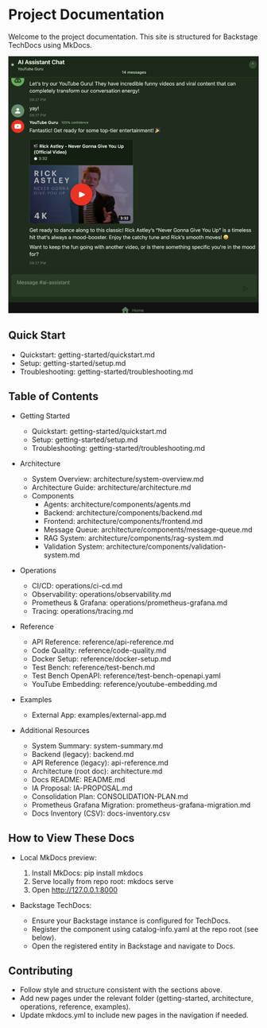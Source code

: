 # Project Documentation

Welcome to the project documentation. This site is structured for Backstage TechDocs using MkDocs.

![Preview](assets/preview.png)

## Quick Start

- Quickstart: getting-started/quickstart.md
- Setup: getting-started/setup.md
- Troubleshooting: getting-started/troubleshooting.md

## Table of Contents

- Getting Started
  - Quickstart: getting-started/quickstart.md
  - Setup: getting-started/setup.md
  - Troubleshooting: getting-started/troubleshooting.md

- Architecture
  - System Overview: architecture/system-overview.md
  - Architecture Guide: architecture/architecture.md
  - Components
    - Agents: architecture/components/agents.md
    - Backend: architecture/components/backend.md
    - Frontend: architecture/components/frontend.md
    - Message Queue: architecture/components/message-queue.md
    - RAG System: architecture/components/rag-system.md
    - Validation System: architecture/components/validation-system.md

- Operations
  - CI/CD: operations/ci-cd.md
  - Observability: operations/observability.md
  - Prometheus & Grafana: operations/prometheus-grafana.md
  - Tracing: operations/tracing.md

- Reference
  - API Reference: reference/api-reference.md
  - Code Quality: reference/code-quality.md
  - Docker Setup: reference/docker-setup.md
  - Test Bench: reference/test-bench.md
  - Test Bench OpenAPI: reference/test-bench-openapi.yaml
  - YouTube Embedding: reference/youtube-embedding.md

- Examples
  - External App: examples/external-app.md

- Additional Resources
  - System Summary: system-summary.md
  - Backend (legacy): backend.md
  - API Reference (legacy): api-reference.md
  - Architecture (root doc): architecture.md
  - Docs README: README.md
  - IA Proposal: IA-PROPOSAL.md
  - Consolidation Plan: CONSOLIDATION-PLAN.md
  - Prometheus Grafana Migration: prometheus-grafana-migration.md
  - Docs Inventory (CSV): docs-inventory.csv

## How to View These Docs

- Local MkDocs preview:
  1. Install MkDocs: pip install mkdocs
  2. Serve locally from repo root: mkdocs serve
  3. Open http://127.0.0.1:8000

- Backstage TechDocs:
  - Ensure your Backstage instance is configured for TechDocs.
  - Register the component using catalog-info.yaml at the repo root (see below).
  - Open the registered entity in Backstage and navigate to Docs.

## Contributing

- Follow style and structure consistent with the sections above.
- Add new pages under the relevant folder (getting-started, architecture, operations, reference, examples).
- Update mkdocs.yml to include new pages in the navigation if needed.
